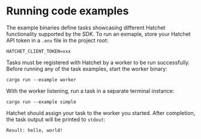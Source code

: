 # Running code examples

The example binaries define tasks showcasing different Hatchet functionality supported by the SDK. To run an exmaple, store your Hatchet API token in a `.env` file in the project root:

```
HATCHET_CLIENT_TOKEN=xxx
```

Tasks must be registered with Hatchet by a worker to be run successfully. Before running any of the task examples, start the worker binary:
```
cargo run --example worker
```

With the worker listening, run a task in a separate terminal instance:
```
cargo run --example simple
```
Hatchet should assign your task to the worker you started. After completion, the task output will be printed to `stdout`:
```
Result: hello, world!
```

